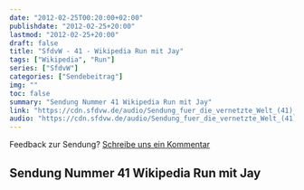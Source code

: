 ```yaml
---
date: "2012-02-25T00:20:00+02:00"
publishdate: "2012-02-25+20:00"
lastmod: "2012-02-25+20:00"
draft: false
title: "SfdvW - 41 - Wikipedia Run mit Jay"
tags: ["Wikipedia", "Run"]
series: ["SfdvW"]
categories: ["Sendebeitrag"]
img: ""
toc: false
summary: "Sendung Nummer 41 Wikipedia Run mit Jay"
link: "https://cdn.sfdvw.de/audio/Sendung_fuer_die_vernetzte_Welt_(41)_2012_02_25_Wikipedia_Run_mit_Jay.mp3"
audio: "https://cdn.sfdvw.de/audio/Sendung_fuer_die_vernetzte_Welt_(41)_2012_02_25_Wikipedia_Run_mit_Jay.mp3"
---
```


<div align="center" id="example"></div>
<script src="https://cdn.podlove.org/web-player/embed.js"></script>

Feedback zur Sendung?
[Schreibe uns ein Kommentar](mailto:SfdvW@radiocorax.de)

## Sendung Nummer 41 Wikipedia Run mit Jay

<script>
  podlovePlayer('#example', '/blog/sfdvw41.json');
</script>
